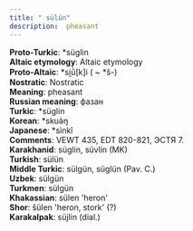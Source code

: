 ```yaml
---
title: " sülün"
description:  pheasant
---
```


<strong>Proto-Turkic</strong>:  *süglin<br>
<strong>Altaic etymology</strong>:  Altaic etymology<br>
<strong> Proto-Altaic</strong>:  *si̯ŭ̀[k]i ( ~ *š-)<br>
<strong>Nostratic</strong>:  Nostratic<br>
<strong>Meaning</strong>:  pheasant<br>
<strong>Russian meaning</strong>:  фазан<br>
<strong>Turkic</strong>:  *süglin<br>
<strong>Korean</strong>:  *skuǝ̀ŋ<br>
<strong>Japanese</strong>:  *sìnkî<br>
<strong>Comments</strong>:  VEWT 435, EDT 820-821, ЭСТЯ 7.<br>
<strong>Karakhanid</strong>:  süglin, süvlin (MK)<br>
<strong>Turkish</strong>:  sülün<br>
<strong>Middle Turkic</strong>:  sülgün, süglün (Pav. C.)<br>
<strong>Uzbek</strong>:  sülgün<br>
<strong>Turkmen</strong>:  sülgün<br>
<strong>Khakassian</strong>:  sülen 'heron'<br>
<strong>Shor</strong>:  šülen 'heron, stork' (?)<br>
<strong>Karakalpak</strong>:  süjlin (dial.)<br>


